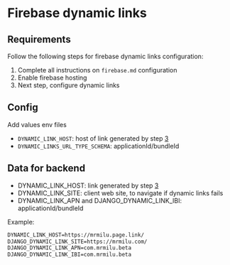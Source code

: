 # Firebase dynamic links

## Requirements

Follow the following steps for firebase dynamic links configuration:

1. Complete all instructions on `firebase.md` configuration
2. Enable firebase hosting
3. Next step, configure dynamic links

## Config

Add values env files

- `DYNAMIC_LINK_HOST`: host of link generated by step [3](#requirements)
- `DYNAMIC_LINKS_URL_TYPE_SCHEMA`: applicationId/bundleId

## Data for backend

- DYNAMIC_LINK_HOST: link generated by step [3](#requirements)
- DYNAMIC_LINK_SITE: client web site, to navigate if dynamic links fails
- DYNAMIC_LINK_APN and DJANGO_DYNAMIC_LINK_IBI: applicationId/bundleId

Example:

```txt
DYNAMIC_LINK_HOST=https://mrmilu.page.link/
DJANGO_DYNAMIC_LINK_SITE=https://mrmilu.com/
DJANGO_DYNAMIC_LINK_APN=com.mrmilu.beta
DJANGO_DYNAMIC_LINK_IBI=com.mrmilu.beta
```
